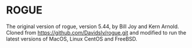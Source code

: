 # ROGUE

The original version of rogue, version 5.44, by Bill Joy and Kern Arnold.
Cloned from https://github.com/Davidslv/rogue.git and modified to run the latest
versions of MacOS, Linux CentOS and FreeBSD.
